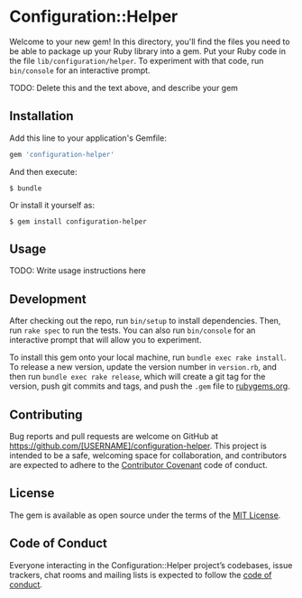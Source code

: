 # Configuration::Helper

Welcome to your new gem! In this directory, you'll find the files you need to be able to package up your Ruby library into a gem. Put your Ruby code in the file `lib/configuration/helper`. To experiment with that code, run `bin/console` for an interactive prompt.

TODO: Delete this and the text above, and describe your gem

## Installation

Add this line to your application's Gemfile:

```ruby
gem 'configuration-helper'
```

And then execute:

    $ bundle

Or install it yourself as:

    $ gem install configuration-helper

## Usage

TODO: Write usage instructions here

## Development

After checking out the repo, run `bin/setup` to install dependencies. Then, run `rake spec` to run the tests. You can also run `bin/console` for an interactive prompt that will allow you to experiment.

To install this gem onto your local machine, run `bundle exec rake install`. To release a new version, update the version number in `version.rb`, and then run `bundle exec rake release`, which will create a git tag for the version, push git commits and tags, and push the `.gem` file to [rubygems.org](https://rubygems.org).

## Contributing

Bug reports and pull requests are welcome on GitHub at https://github.com/[USERNAME]/configuration-helper. This project is intended to be a safe, welcoming space for collaboration, and contributors are expected to adhere to the [Contributor Covenant](http://contributor-covenant.org) code of conduct.

## License

The gem is available as open source under the terms of the [MIT License](https://opensource.org/licenses/MIT).

## Code of Conduct

Everyone interacting in the Configuration::Helper project’s codebases, issue trackers, chat rooms and mailing lists is expected to follow the [code of conduct](https://github.com/[USERNAME]/configuration-helper/blob/master/CODE_OF_CONDUCT.md).
